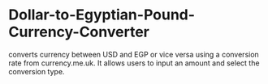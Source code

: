 # Dollar-to-Egyptian-Pound-Currency-Converter
converts currency between USD and EGP or vice versa using a conversion rate from currency.me.uk. It allows users to input an amount and select the conversion type.
